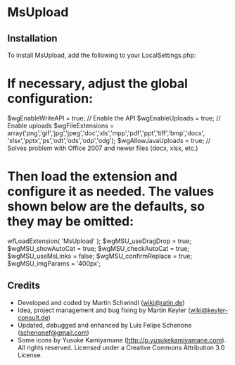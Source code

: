 ﻿MsUpload
========

Installation
------------
To install MsUpload, add the following to your LocalSettings.php:

# If necessary, adjust the global configuration:
$wgEnableWriteAPI = true; // Enable the API
$wgEnableUploads = true; // Enable uploads
$wgFileExtensions = array('png','gif','jpg','jpeg','doc','xls','mpp','pdf','ppt','tiff','bmp','docx', 'xlsx','pptx','ps','odt','ods','odp','odg');
$wgAllowJavaUploads = true; // Solves problem with Office 2007 and newer files (docx, xlsx, etc.)

# Then load the extension and configure it as needed. The values shown below are the defaults, so they may be omitted:
wfLoadExtension( 'MsUpload' );
$wgMSU_useDragDrop = true;
$wgMSU_showAutoCat = true;
$wgMSU_checkAutoCat = true;
$wgMSU_useMsLinks = false;
$wgMSU_confirmReplace = true;
$wgMSU_imgParams = '400px';

Credits
-------
* Developed and coded by Martin Schwindl (wiki@ratin.de)
* Idea, project management and bug fixing by Martin Keyler (wiki@keyler-consult.de)
* Updated, debugged and enhanced by Luis Felipe Schenone (schenonef@gmail.com)
* Some icons by Yusuke Kamiyamane (http://p.yusukekamiyamane.com). All rights reserved. Licensed under a Creative Commons Attribution 3.0 License.
